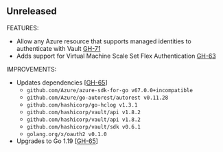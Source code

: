 ## Unreleased

FEATURES:

* Allow any Azure resource that supports managed identities to authenticate with Vault [GH-71](https://github.com/hashicorp/vault-plugin-auth-azure/pull/71)
* Adds support for Virtual Machine Scale Set Flex Authentication [GH-63](https://github.com/hashicorp/vault-plugin-auth-azure/pull/63)

IMPROVEMENTS:

* Updates dependencies [[GH-65](https://github.com/hashicorp/vault-plugin-auth-azure/pull/65)]
  * `github.com/Azure/azure-sdk-for-go v67.0.0+incompatible`
  * `github.com/Azure/go-autorest/autorest v0.11.28`
  * `github.com/hashicorp/go-hclog v1.3.1`
  * `github.com/hashicorp/vault/api v1.8.2`
  * `github.com/hashicorp/vault/api v1.8.2`
  * `github.com/hashicorp/vault/sdk v0.6.1`
  * `golang.org/x/oauth2 v0.1.0`
* Upgrades to Go 1.19 [[GH-65](https://github.com/hashicorp/vault-plugin-auth-azure/pull/65)]
